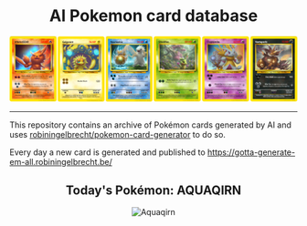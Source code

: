 <h1 align="center">AI Pokemon card database</h1>

<p align="center">
  <img src="https://github.com/robiningelbrecht/pokemon-card-generator/raw/master/readme/banner.png" alt="Banner">
</p>

---

This repository contains an archive of Pokémon cards generated by AI and uses 
[robiningelbrecht/pokemon-card-generator](https://github.com/robiningelbrecht/pokemon-card-generator) to do so.

Every day a new card is generated and published to https://gotta-generate-em-all.robiningelbrecht.be/

<h2 align="center">Today's Pokémon: <!--START_SECTION:pokemon-name-->AQUAQIRN<!--END_SECTION:pokemon-name--> </h2>

<p align="center">
<!--START_SECTION:pokemon-visual-->
<img src="https://raw.githubusercontent.com/robiningelbrecht/gotta-generate-em-all/master/cards/card-4d3622f5-803d-4bbf-bb77-3d0157443c62.svg" alt="Aquaqirn">
<!--END_SECTION:pokemon-visual-->  
</p>
